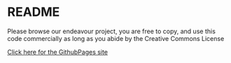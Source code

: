 # README

Please browse our endeavour project, you are free to copy, and use this code commercially as long as you abide by the Creative Commons License

[Click here for the GithubPages site](https://jackchilds.github.io/e/)
